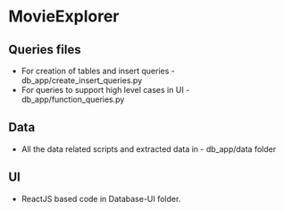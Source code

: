 # MovieExplorer

## Queries files
  * For creation of tables and insert queries - db_app/create_insert_queries.py
  * For queries to support high level cases in UI - db_app/function_queries.py
## Data
 * All the data related scripts and extracted data in - db_app/data folder
 
## UI
  * ReactJS based code in Database-UI folder.
